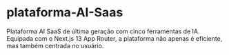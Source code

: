 # plataforma-AI-Saas
Plataforma AI SaaS de última geração com cinco ferramentas de IA. Equipada com o Next.js 13 App Router, a plataforma não apenas é eficiente, mas também centrada no usuário.

